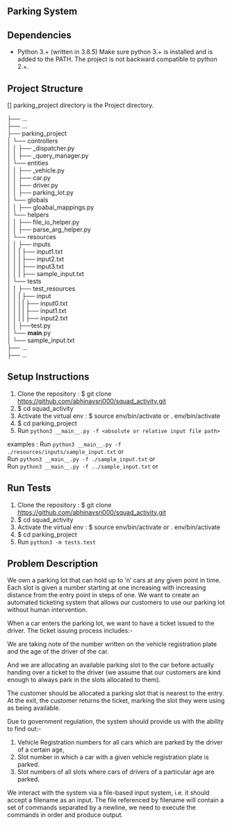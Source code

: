 ## Parking System
## Dependencies

- Python 3.+ (written in 3.8.5)
Make sure python 3.+ is installed and is added to the PATH. The project is not backward compatible to python 2.+.

## Project Structure

[] parking_project directory is the Project directory.

├── ...<br/>
├── ...<br/>
├── parking_project<br/>
│   └── controllers<br/>
│   │   ├── _dispatcher.py<br/>
│   │   ├── _query_manager.py<br/>
│   └── entities<br/>
│   │    ├── _vehicle.py<br/>
│   │    ├── car.py<br/>
│   │    ├── driver.py<br/>
│   │    ├── parking_lot.py<br/>
│   └── globals<br/>
│   │    ├── gloabal_mappings.py<br/>
│   └── helpers<br/>
│   │    ├── file_io_helper.py<br/>
│   │    ├── parse_arg_helper.py<br/>
│   └── resources<br/>
│   │    ├── inputs<br/>
│   │    |   ├── input1.txt<br/>
│   │    |   ├── input2.txt<br/>
│   │    |   ├── input3.txt<br/>
│   │    |   ├── sample_input.txt<br/>
│   └── tests<br/>
│   │    ├── test_resources<br/>
│   │    |   ├── input<br/>
│   │    |   |   ├── input0.txt<br/>
│   │    |   |   ├── input1.txt<br/>
│   │    |   |   ├── input2.txt<br/>
│   │    ├──test.py<br/>
│   └── __main__.py<br/>
│   └── sample_input.txt<br/>
├── ...<br/>
├── ...<br/>


## Setup Instructions

1. Clone the repository : $ git clone https://github.com/abhinavsri000/squad_activity.git
2. $ cd squad_activity
3. Activate the virtual env : $ source env/bin/activate or . env/bin/activate
4. $ cd parking_project
5. Run `python3 __main__.py -f <absolute or relative input file path>`

examples :
    Run `python3 __main__.py -f ./resources/inputs/sample_input.txt` or<br/>
    Run `python3 __main__.py -f ./sample_input.txt` or<br/>
    Run `python3 __main__.py -f ../sample_input.txt` or<br/>


## Run Tests
1. Clone the repository : $ git clone https://github.com/abhinavsri000/squad_activity.git
2. $ cd squad_activity
3. Activate the virtual env : $ source env/bin/activate or . env/bin/activate
4. $ cd parking_project
5. Run `python3 -m tests.test`


## Problem Description

We own a parking lot that can hold up to ‘n’ cars at any given point in time. Each slot is given a number starting at one increasing with increasing distance from the entry point in steps of one. We want to create an automated ticketing system that allows our customers to use our parking lot without human intervention.

When a car enters the parking lot, we want to have a ticket issued to the driver. The ticket issuing process includes:-

We are taking note of the number written on the vehicle registration plate and the age of the driver of the car.

And we are allocating an available parking slot to the car before actually handing over a ticket to the driver (we assume that our customers are kind enough to always park in the slots allocated to them).

The customer should be allocated a parking slot that is nearest to the entry. At the exit, the customer returns the ticket, marking the slot they were using as being available.

Due to government regulation, the system should provide us with the ability to find out:-
1. Vehicle Registration numbers for all cars which are parked by the driver of a certain age,
2. Slot number in which a car with a given vehicle registration plate is parked.
3. Slot numbers of all slots where cars of drivers of a particular age are parked.

We interact with the system via a file-based input system, i.e. it should accept a filename as an input. The file referenced by filename will contain a set of commands separated by a newline, we need to execute the commands in order and produce output.
